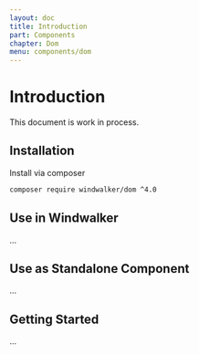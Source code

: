 ```yaml
---
layout: doc
title: Introduction
part: Components
chapter: Dom
menu: components/dom
---
```


# Introduction

This document is work in process.

## Installation

Install via composer

```bash
composer require windwalker/dom ^4.0
```

## Use in Windwalker

...

## Use as Standalone Component

...

## Getting Started

...
